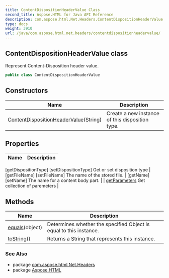 ```yaml
---
title: ContentDispositionHeaderValue Class
second_title: Aspose.HTML for Java API Reference
description: com.aspose.html.Net.Headers.ContentDispositionHeaderValue class. Represent Content-Disposition header value
type: docs
weight: 3910
url: /java/com.aspose.html.net.headers/contentdispositionheadervalue/
---
```

## ContentDispositionHeaderValue class

Represent Content-Disposition header value.

```java
public class ContentDispositionHeaderValue
```

## Constructors

| Name | Description |
| --- | --- |
| [ContentDispositionHeaderValue](contentdispositionheadervalue/)(String) | Create a new instance of this disposition type. |

## Properties

| Name | Description |
| --- | --- |
[getDispositionType]
[setDispositionType] Get or set disposition type |
[getFileName]
[setFileName] The name of the stored file. |
[getName]
[setName] The name for a content body part. |
| [getParameters](../../com.aspose.html.net.headers/contentdispositionheadervalue/parameters/) Get collection of paremeters |

## Methods

| Name | Description |
| --- | --- |
| [equals](../../com.aspose.html.net.headers/contentdispositionheadervalue/equals/)(object) | Determines whether the specified Object is equal to this instance. |
| [toString](../../com.aspose.html.net.headers/contentdispositionheadervalue/toString/)() | Returns a String that represents this instance. |

### See Also

* package [com.aspose.html.Net.Headers](../../com.aspose.html.net.headers/)
* package [Aspose.HTML](../../)
